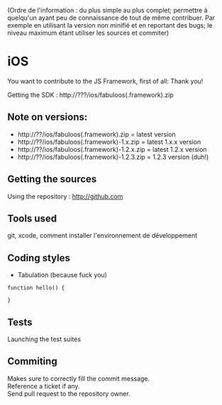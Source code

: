 (Ordre de l'information : du plus simple au plus complet; permettre à quelqu'un ayant peu de connaissance de tout de même contribuer. Par exemple en utilisant la version non minifié et en reportant des bugs; le niveau maximum étant utiliser les sources et commiter)
# iOS

You want to contribute to the JS Framework, first of all: Thank you!

Getting the SDK : http://???/ios/fabuloos(.framework).zip

## Note on versions:

* http://??/ios/fabuloos(.framework).zip = latest version
* http://??/ios/fabuloos(.framework)-1.x.zip = latest 1.x.x version
* http://??/ios/fabuloos(.framework)-1.2.x.zip = latest 1.2.x version
* http://??/ios/fabuloos(.framework)-1.2.3.zip = 1.2.3 version (duh!)

## Getting the sources

Using the repository : http://github.com

## Tools used

git, xcode, comment installer l'environnement de développement

## Coding styles

* Tabulation (because fuck you)

```
function hello() {
	
}
```

## Tests

Launching the test suites

## Commiting

Makes sure to correctly fill the commit message.  
Reference a ticket if any.  
Send pull request to the repository owner.